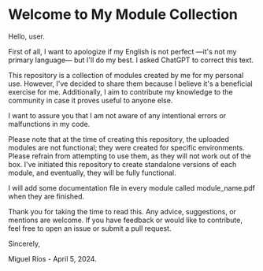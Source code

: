 # Welcome to My Module Collection

Hello, user.

First of all, I want to apologize if my English is not perfect —it's not my primary language— but I'll do my best. I asked ChatGPT to correct this text.

This repository is a collection of modules created by me for my personal use. However, I've decided to share them because I believe it's a beneficial exercise for me. Additionally, I aim to contribute my knowledge to the community in case it proves useful to anyone else.

I want to assure you that I am not aware of any intentional errors or malfunctions in my code.

Please note that at the time of creating this repository, the uploaded modules are not functional; they were created for specific environments. Please refrain from attempting to use them, as they will not work out of the box. I've initiated this repository to create standalone versions of each module, and eventually, they will be fully functional.

I will add some documentation file in every module called module_name.pdf when they are finished.

Thank you for taking the time to read this. Any advice, suggestions, or mentions are welcome. If you have feedback or would like to contribute, feel free to open an issue or submit a pull request.

Sincerely,

Miguel Ríos - April 5, 2024.
